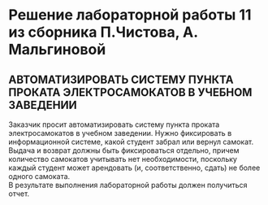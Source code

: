 # Решение лабораторной работы 11 из сборника П.Чистова, А. Мальгиновой
## АВТОМАТИЗИРОВАТЬ СИСТЕМУ ПУНКТА ПРОКАТА ЭЛЕКТРОСАМОКАТОВ В УЧЕБНОМ ЗАВЕДЕНИИ

Заказчик просит автоматизировать систему пункта проката электросамокатов в учебном
заведении.
Нужно фиксировать в информационной системе, какой студент забрал или вернул самокат.
Выдача и возврат должны быть фиксироваться отдельно, причем количество самокатов учитывать нет необходимости, поскольку каждый студент может арендовать (и, соответственно, сдать) не более одного самоката.   
В результате выполнения лабораторной работы должен получиться отчет.
